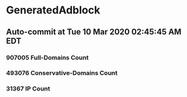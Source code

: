 # GeneratedAdblock
## Auto-commit at Tue 10 Mar 2020 02:45:45 AM EDT
### 907005 Full-Domains Count
### 493076 Conservative-Domains Count
### 31367 IP Count
